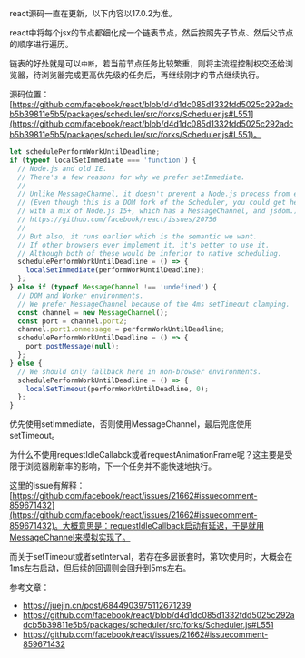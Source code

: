 react源码一直在更新，以下内容以17.0.2为准。

react中将每个jsx的节点都细化成一个链表节点，然后按照先子节点、然后父节点的顺序进行遍历。

链表的好处就是可以`中断`，若当前节点任务比较繁重，则将主流程控制权交还给浏览器，待浏览器完成更高优先级的任务后，再继续刚才的节点继续执行。

源码位置：[https://github.com/facebook/react/blob/d4d1dc085d1332fdd5025c292adcb5b39811e5b5/packages/scheduler/src/forks/Scheduler.js#L551](https://github.com/facebook/react/blob/d4d1dc085d1332fdd5025c292adcb5b39811e5b5/packages/scheduler/src/forks/Scheduler.js#L551)。

```javascript
let schedulePerformWorkUntilDeadline;
if (typeof localSetImmediate === 'function') {
  // Node.js and old IE.
  // There's a few reasons for why we prefer setImmediate.
  //
  // Unlike MessageChannel, it doesn't prevent a Node.js process from exiting.
  // (Even though this is a DOM fork of the Scheduler, you could get here
  // with a mix of Node.js 15+, which has a MessageChannel, and jsdom.)
  // https://github.com/facebook/react/issues/20756
  //
  // But also, it runs earlier which is the semantic we want.
  // If other browsers ever implement it, it's better to use it.
  // Although both of these would be inferior to native scheduling.
  schedulePerformWorkUntilDeadline = () => {
    localSetImmediate(performWorkUntilDeadline);
  };
} else if (typeof MessageChannel !== 'undefined') {
  // DOM and Worker environments.
  // We prefer MessageChannel because of the 4ms setTimeout clamping.
  const channel = new MessageChannel();
  const port = channel.port2;
  channel.port1.onmessage = performWorkUntilDeadline;
  schedulePerformWorkUntilDeadline = () => {
    port.postMessage(null);
  };
} else {
  // We should only fallback here in non-browser environments.
  schedulePerformWorkUntilDeadline = () => {
    localSetTimeout(performWorkUntilDeadline, 0);
  };
}
```

优先使用setImmediate，否则使用MessageChannel，最后兜底使用setTimeout。

为什么不使用requestIdleCallabck或者requestAnimationFrame呢？这主要是受限于浏览器刷新率的影响，下一个任务并不能快速地执行。

这里的issue有解释：[https://github.com/facebook/react/issues/21662#issuecomment-859671432](https://github.com/facebook/react/issues/21662#issuecomment-859671432)。大概意思是：requestIdleCallback启动有延迟，于是就用MessageChannel来模拟实现了。

而关于setTimeout或者setInterval，若存在多层嵌套时，第1次使用时，大概会在1ms左右启动，但后续的回调则会回升到5ms左右。

参考文章：

* https://juejin.cn/post/6844903975112671239
* https://github.com/facebook/react/blob/d4d1dc085d1332fdd5025c292adcb5b39811e5b5/packages/scheduler/src/forks/Scheduler.js#L551
* https://github.com/facebook/react/issues/21662#issuecomment-859671432
